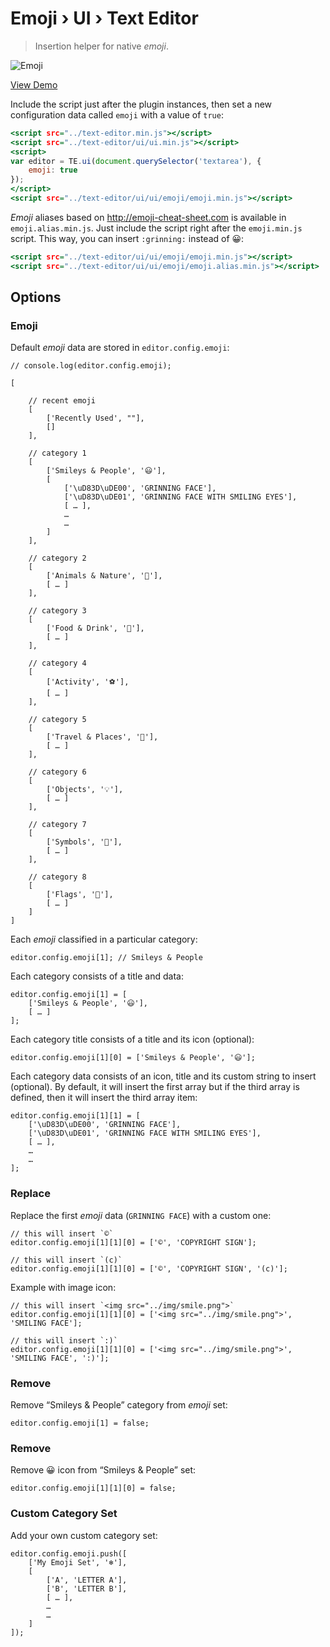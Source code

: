 Emoji › UI › Text Editor
========================

> Insertion helper for native _emoji_.

![Emoji](https://cloud.githubusercontent.com/assets/1669261/20274987/4eb40ba4-aac9-11e6-9413-fcf63e26d694.png)

[View Demo](https://rawgit.com/tovic/text-editor/master/text-editor/ui/ui/emoji/emoji.html)

Include the script just after the plugin instances, then set a new configuration data called `emoji` with a value of `true`:

~~~ .html
<script src="../text-editor.min.js"></script>
<script src="../text-editor/ui/ui.min.js"></script>
<script>
var editor = TE.ui(document.querySelector('textarea'), {
    emoji: true
});
</script>
<script src="../text-editor/ui/ui/emoji/emoji.min.js"></script>
~~~

_Emoji_ aliases based on <http://emoji-cheat-sheet.com> is available in `emoji.alias.min.js`. Just include the script right after the `emoji.min.js` script. This way, you can insert `:grinning:` instead of 😀:

~~~ .html
<script src="../text-editor/ui/ui/emoji/emoji.min.js"></script>
<script src="../text-editor/ui/ui/emoji/emoji.alias.min.js"></script>
~~~

Options
-------

### Emoji

Default _emoji_ data are stored in `editor.config.emoji`:

~~~ .javascript
// console.log(editor.config.emoji);

[

    // recent emoji
    [
        ['Recently Used', ""],
        []
    ],

    // category 1
    [
        ['Smileys & People', '😃'],
        [
            ['\uD83D\uDE00', 'GRINNING FACE'],
            ['\uD83D\uDE01', 'GRINNING FACE WITH SMILING EYES'],
            [ … ],
            …
            …
        ]
    ],

    // category 2
    [
        ['Animals & Nature', '🐻'],
        [ … ]
    ],

    // category 3
    [
        ['Food & Drink', '🍔'],
        [ … ]
    ],

    // category 4
    [
        ['Activity', '⚽'],
        [ … ]
    ],

    // category 5
    [
        ['Travel & Places', '🌇'],
        [ … ]
    ],

    // category 6
    [
        ['Objects', '💡'],
        [ … ]
    ],

    // category 7
    [
        ['Symbols', '🔣'],
        [ … ]
    ],

    // category 8
    [
        ['Flags', '🎌'],
        [ … ]
    ]
]
~~~

Each _emoji_ classified in a particular category:

~~~ .javascript
editor.config.emoji[1]; // Smileys & People
~~~

Each category consists of a title and data:

~~~.javascript
editor.config.emoji[1] = [
    ['Smileys & People', '😃'],
    [ … ]
];
~~~

Each category title consists of a title and its icon (optional):

~~~.javascript
editor.config.emoji[1][0] = ['Smileys & People', '😃'];
~~~

Each category data consists of an icon, title and its custom string to insert (optional). By default, it will insert the first array but if the third array is defined, then it will insert the third array item:

~~~.javascript
editor.config.emoji[1][1] = [
    ['\uD83D\uDE00', 'GRINNING FACE'],
    ['\uD83D\uDE01', 'GRINNING FACE WITH SMILING EYES'],
    [ … ],
    …
    …
];
~~~

### Replace

Replace the first _emoji_ data (`GRINNING FACE`) with a custom one:

~~~.javascript
// this will insert `©`
editor.config.emoji[1][1][0] = ['©', 'COPYRIGHT SIGN'];
~~~

~~~.javascript
// this will insert `(c)`
editor.config.emoji[1][1][0] = ['©', 'COPYRIGHT SIGN', '(c)'];
~~~

Example with image icon:

~~~.javascript
// this will insert `<img src="../img/smile.png">`
editor.config.emoji[1][1][0] = ['<img src="../img/smile.png">', 'SMILING FACE'];
~~~

~~~.javascript
// this will insert `:)`
editor.config.emoji[1][1][0] = ['<img src="../img/smile.png">', 'SMILING FACE', ':)'];
~~~

### Remove

Remove “Smileys & People” category from _emoji_ set:

~~~ .javascript
editor.config.emoji[1] = false;
~~~

### Remove

Remove 😀 icon from “Smileys & People” set:

~~~ .javascript
editor.config.emoji[1][1][0] = false;
~~~

### Custom Category Set

Add your own custom category set:

~~~.javascript
editor.config.emoji.push([
    ['My Emoji Set', '❄'],
    [
        ['A', 'LETTER A'],
        ['B', 'LETTER B'],
        [ … ],
        …
        …
    ]
]);
~~~